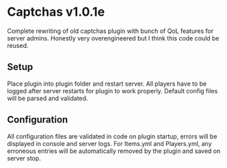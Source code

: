 # Captchas v1.0.1e
Complete rewriting of old captchas plugin with bunch of QoL features for server admins.
Honestly very overengineered but I think this code could be reused.

## Setup
Place plugin into plugin folder and restart server. All players have to be logged after server restarts for plugin to work properly.
Default config files will be parsed and validated.

## Configuration
All configuration files are validated in code on plugin startup, errors will be displayed in console and server logs.
For Items.yml and Players.yml, any erroneous entries will be automatically removed by the plugin and saved on server stop.
